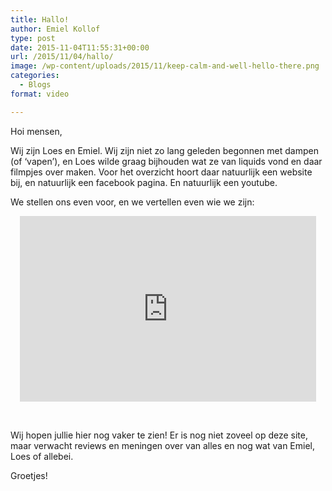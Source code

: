 ```yaml
---
title: Hallo!
author: Emiel Kollof
type: post
date: 2015-11-04T11:55:31+00:00
url: /2015/11/04/hallo/
image: /wp-content/uploads/2015/11/keep-calm-and-well-hello-there.png
categories:
  - Blogs
format: video

---
```

Hoi mensen,

Wij zijn Loes en Emiel. Wij zijn niet zo lang geleden begonnen met dampen (of &#8216;vapen&#8217;), en Loes wilde graag bijhouden wat ze van liquids vond en daar filmpjes over maken. Voor het overzicht hoort daar natuurlijk een website bij, en natuurlijk een facebook pagina. En natuurlijk een youtube.

We stellen ons even voor, en we vertellen even wie we zijn:

<span class="embed-youtube" style="text-align:center; display: block;"><iframe class='youtube-player' type='text/html' width='474' height='297' src='https://www.youtube.com/embed/qkUdfroOA20?version=3&#038;rel=1&#038;fs=1&#038;autohide=2&#038;showsearch=0&#038;showinfo=1&#038;iv_load_policy=1&#038;wmode=transparent' allowfullscreen='true' style='border:0;'></iframe></span>

&nbsp;

Wij hopen jullie hier nog vaker te zien! Er is nog niet zoveel op deze site, maar verwacht reviews en meningen over van alles en nog wat van Emiel, Loes of allebei.

Groetjes!
